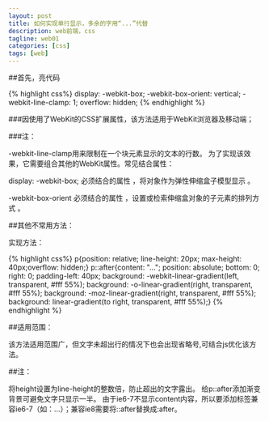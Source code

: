 ```yaml
---
layout: post
title: 如何实现单行显示，多余的字用“...”代替
description: web前端，css
tagline: web01
categories: [css]
tags: [web]
---
```


##首先，亮代码

{% highlight css%}
display: -webkit-box;
-webkit-box-orient: vertical;
-webkit-line-clamp: 1;
overflow: hidden;
{% endhighlight %}

###因使用了WebKit的CSS扩展属性，该方法适用于WebKit浏览器及移动端；


###注：


-webkit-line-clamp用来限制在一个块元素显示的文本的行数。 为了实现该效果，它需要组合其他的WebKit属性。常见结合属性：


display: -webkit-box; 必须结合的属性 ，将对象作为弹性伸缩盒子模型显示 。


-webkit-box-orient 必须结合的属性 ，设置或检索伸缩盒对象的子元素的排列方式 。


##其他不常用方法：

实现方法：


{% highlight css%}
p{position: relative; line-height: 20px; max-height: 40px;overflow: hidden;}
p::after{content: "..."; position: absolute; bottom: 0; right: 0; padding-left: 40px;
background: -webkit-linear-gradient(left, transparent, #fff 55%);
background: -o-linear-gradient(right, transparent, #fff 55%);
background: -moz-linear-gradient(right, transparent, #fff 55%);
background: linear-gradient(to right, transparent, #fff 55%);}
{% endhighlight %}


##适用范围：


该方法适用范围广，但文字未超出行的情况下也会出现省略号,可结合js优化该方法。


##注：


将height设置为line-height的整数倍，防止超出的文字露出。
给p::after添加渐变背景可避免文字只显示一半。
由于ie6-7不显示content内容，所以要添加标签兼容ie6-7（如：<span>…<span/>）；兼容ie8需要将::after替换成:after。